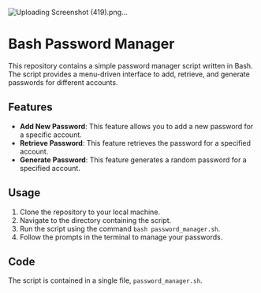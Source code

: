 ![Uploading Screenshot (419).png…]()

# Bash Password Manager

This repository contains a simple password manager script written in Bash. The script provides a menu-driven interface to add, retrieve, and generate passwords for different accounts.

## Features
- **Add New Password**: This feature allows you to add a new password for a specific account.
- **Retrieve Password**: This feature retrieves the password for a specified account.
- **Generate Password**: This feature generates a random password for a specified account.

## Usage
1. Clone the repository to your local machine.
2. Navigate to the directory containing the script.
3. Run the script using the command `bash password_manager.sh`.
4. Follow the prompts in the terminal to manage your passwords.

## Code
The script is contained in a single file, `password_manager.sh`.
